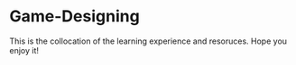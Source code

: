 # Game-Designing
This is the collocation of the learning experience and resoruces.
Hope you enjoy it!
